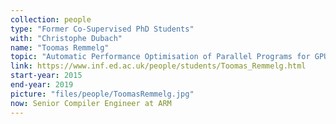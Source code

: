 ```yaml
---
collection: people
type: "Former Co-Supervised PhD Students"
with: "Christophe Dubach"
name: "Toomas Remmelg"
topic: "Automatic Performance Optimisation of Parallel Programs for GPUs via Rewrite Rules"
link: https://www.inf.ed.ac.uk/people/students/Toomas_Remmelg.html
start-year: 2015
end-year: 2019
picture: "files/people/ToomasRemmelg.jpg"
now: Senior Compiler Engineer at ARM
---
```

